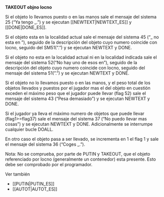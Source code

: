 **TAKEOUT objno locno**

Si el objeto lo llevamos puesto o en las manos sale el mensaje del sistema 25 (“Ya tengo _.”) y se ejecutan [[NEWTEXT|NEWTEXT_ES]] y [[DONE|DONE_ES]].

Si el objeto esta en la localidad actual sale el mensaje del sistema 45 (“_ no esta en ”), seguido de la descripción del objeto cuyo numero coincide con locno, seguido del SM51(”.”) y se ejecutan NEWTEXT y DONE.

Si el objeto no esta en la localidad actual ni en la localidad indicada sale el mensaje del sistema 52(“No hay uno de esos en”), seguido de la descripción del objeto cuyo numero coincide con locno, seguido del mensaje del sistema 51(”.”) y se ejecutan NEWTEXT y DONE.

Si el objeto no lo llevamos puesto o en las manos, y el peso total de los objetos llevados y puestos por el jugador mas el del objeto en cuestión exceden el máximo peso que el jugador puede llevar (flag 52) sale el mensaje del sistema 43 (“Pesa demasiado”) y se ejecutan NEWTEXT y DONE.

Si el jugador ya lleva el máximo numero de objetos que puede llevar (flag1>=flag37) sale el mensaje del sistema 37 (“No puedo llevar mas cosas”) y se ejecutan NEWTEXT y DONE. Adicionalmente se interrumpe cualquier bucle DOALL.

En otro caso el objeto pasa a ser llevado, se incrementa en 1 el flag 1 y sale el mensaje del sistema 36 (“Coges _.”).

Nota: No se comprueba, por parte de PUTIN y TAKEOUT, que el objeto referenciado por locno (generalmente un contenedor) esta presente. Esto debe ser comprobado por el programador.

Ver también

* [[PUTIN|PUTIN_ES]]
* [[AUTOT|AUTOT_ES]]
